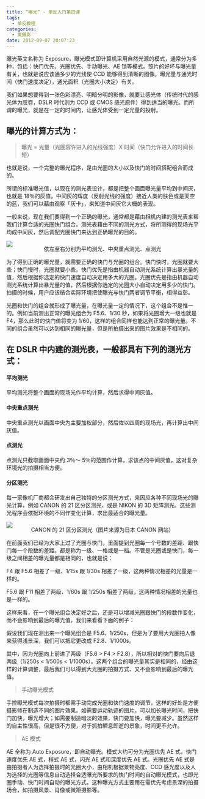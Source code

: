 ```yaml
---
title: “曝光” - 单反入门第四课
tags:
  - 单反教程
categories:
  - 爱摄影
date: 2012-09-07 20:07:23
---
```


曝光英文名称为 Exposure，曝光模式即计算机采用自然光源的模式，通常分为多种，包括：快门优先、光圈优先、手动曝光、AE 锁等模式。照片的好坏与曝光量有关，也就是说应该通多少的光线使 CCD 能够得到清晰的图像。曝光量与通光时间（快门速度决定），通光面积（光圈大小决定）有关。

我们如果想要得到一张色彩漂亮、明暗分明的影像，就要让感光体（传统时代的感光体为胶卷，DSLR 时代则为 CCD 或 CMOS 感光原件）得到适当的曝光。而所谓的曝光，就是在一定的时间内，让感光体受到一定光量的投射。

## 曝光的计算方式为：

> 曝光 = 光量（光圈容许进入的光线强度）X 时间（快门允许进入的时间长短）

也就是说，一个完整的曝光程序，是由光圈的大小以及快门的时间搭配组合而成的。

<!-- more -->

所谓的标准曝光值，以现在的测光表设计，都是把整个画面曝光量平均到中间灰，也就是 18％的灰值。中间灰的辉度（反射光线的强度）接近人类的肤色或是天空的蓝，我们可以藉由观察「灰卡」，来知道中间灰它大概的表现。

一般来说，现在我们要得到一个正确的曝光，通常都是藉由相机内建的测光表来帮我们计算合适的光圈快门组合。测光表藉由不同的测光方式，将所测得的现场光平均成中间灰，然后调配光圈快门来达到正确曝光的目的。

![](/images/sle/SLR_fourth1.jpg)<p align="center" style="line-height: initial; margin-top: -20px;">依左至右分别为平均测光、中央重点测光、点测光</p>

为了得到正确的曝光量，就需要正确的快门与光圈的组合。快门快时，光圈就要大些；快门慢时，光圈就要小些。快门优先是指由机器自动测光系统计算出暴光量的值，然后根据你选定的快门速度自动决定用多大的光圈。光圈优先是指由机器自动测光系统计算出暴光量的值，然后根据你选定的光圈大小自动决定用多少的快门。拍摄的时候，用户应该结合实际环境把使曝光与快门两者调节平衡，相得益彰。

光圈和快门的组合就形成了曝光量，在曝光量一定的情况下，这个组合不是惟一的。例如当前测出正常的曝光组合为 F5.6、1/30 秒，如果将光圈增大一级也就是 F4，那么此时的快门值将变为 1/60，这样的组合同样也能达到正常的曝光量。不同的组合虽然可以达到相同的曝光量，但是所拍摄出来的图片效果是不相同的。

## 在 DSLR 中内建的测光表，一般都具有下列的测光方式：

#### 平均测光

平均测光将整个画面的现场光作平均计算，然后求得中间灰值。

#### 中央重点测光

中央重点测光以画面中央为主要加权部分，然后佐以四周的现场光，再计算出中间灰值。

#### 点测光

点测光只截取画面中央约 3％～ 5％的范围作计算，求该点的中间灰值，这对复杂环境光的拍摄相当方便。

#### 分区测光

每一家像机厂商都会研发出自己独特的分区测光方式，来因应各种不同现场光的曝光计算，例如 CANON 的 21 区分区测光、或是 NIKON 的 3D 矩阵测光。这些测光程序会依据环境的不同作变化计算，求出最适合的曝光量。

![](/images/sle/SLR_fourth1.jpg)<p align="center" style="line-height: initial; margin-top: -20px;">CANON 的 21 区分区测光（图片来源为日本 CANON 网站）</p>

在前面我们已经为大家上过了光圈与快门，里面提到光圈每一个号数的差距、跟快门每一个段数的差距，都是称为一级、一格或是一档。不管是光圈或是快门，每一级之间相差的曝光量都是相同的，也就是说：

F4 跟 F5.6 相差了一级、1/15s 跟 1/30s 相差了一级，这两种情况相差的光量是一样的。

F5.6 跟 F11 相差了两级、1/60s 跟 1/250s 相差了两级，这两种情况相差的光量也是一样的。

这样来看，在一个曝光组合决定好之后，还是可以增减光圈跟快门的段数作变化，而不会影响到最后的曝光值，我们来看看下面的例子：

假设我们现在测出来一个曝光组合是 F5.6、1/250s，但是为了要用大光圈拍人像来获得浅景深，我们可以把它更改成 F2.8、1/1000s。

其中，因为光圈向上前进了两级（F5.6 > F4 > F2.8），所以相对的快门要向后退两级（1/250s < 1/500s < 1/1000s）。这两个组合的曝光量其实是相同的，经由这样的计算调整，最后我们可以得到大光圈的拍摄方式、又不会影响到最后的曝光值。

> 手动曝光模式

手控曝光模式每次拍摄时都需手动完成光圈和快门速度的调节，这样的好处是方便摄影师在制造不同的图片效果。如需要运动轨迹的图片，可以加长曝光时间，把快门加快，曝光增大；如需要制造暗淡的效果，快门要加快，曝光要减少。虽然这样的自主性很高，但是很不方便，对于抓拍瞬息即逝的景象，时间更不允许。

> AE 模式

AE 全称为 Auto Exposure，即自动曝光。模式大约可分为光圈优先 AE 式，快门速度优先 AE 式，程式 AE 式，闪光 AE 式和深度优先 AE 式。光圈优先 AE 式是由拍摄者人为选择拍摄时的光圈大小，由相机根据景物亮度、CCD 感光度以及人为选择的光圈等信息自动选择合适曝光所要求的快门时间的自动曝光模式，也即光圈手动、快门时间自动的曝光方式。这种曝光方式主要用在需优先考虑景深的拍摄场合，如拍摄风景、肖像或微距摄影等。
